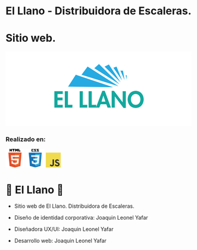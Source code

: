 # El Llano - Distribuidora de Escaleras.


# Sitio web. 

![image](https://github.com/joaquin-leonel/ElLlano/blob/master/media/elLlanoBanner.png)

### Realizado en:

<img src="https://raw.githubusercontent.com/github/explore/80688e429a7d4ef2fca1e82350fe8e3517d3494d/topics/html/html.png" alt="HTML Logo" width="50" height="50"/> <img src="https://raw.githubusercontent.com/github/explore/80688e429a7d4ef2fca1e82350fe8e3517d3494d/topics/css/css.png" alt="CSS Logo" width="50" height="50"/> <img src="https://raw.githubusercontent.com/github/explore/80688e429a7d4ef2fca1e82350fe8e3517d3494d/topics/javascript/javascript.png" alt="JavaScript Logo" width="40" height="40"/>





# :large_blue_diamond: El Llano :large_blue_diamond:

- Sitio web de El Llano. Distribuidora de Escaleras.


- Diseño de identidad corporativa: Joaquin Leonel Yafar

- Diseñadora UX/UI: Joaquin Leonel Yafar

- Desarrollo web: Joaquin Leonel Yafar

